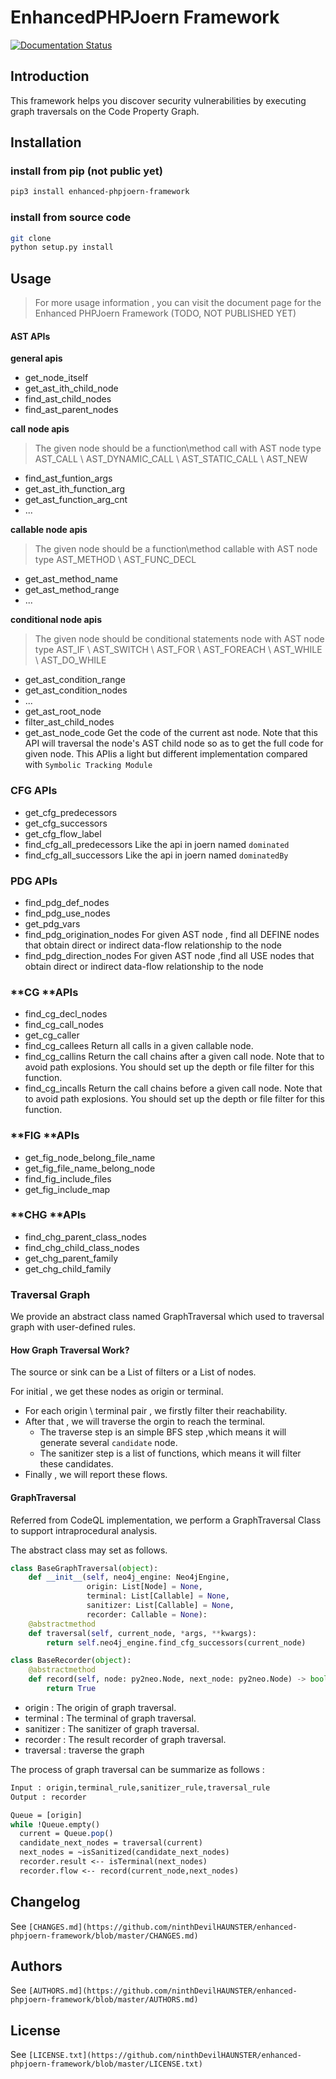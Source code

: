 # EnhancedPHPJoern Framework 

[![Documentation Status](https://readthedocs.com/projects/shaobaobaoer-enhanced-phpjoern-framework/badge/?version=latest&token=97bbf5e5fa066e2a191c91f88479cba63f0ea8a85e9bdbe57a58c0332ae52778)](https://shaobaobaoer-enhanced-phpjoern-framework.readthedocs-hosted.com/en/latest/?badge=latest)

## Introduction

This framework helps you discover security vulnerabilities by executing graph traversals on the Code Property Graph. 

## Installation

### install from pip (not public yet)

```Bash
pip3 install enhanced-phpjoern-framework
```


### install from source code

```Bash
git clone 
python setup.py install
```


## Usage

> For more usage information , you can visit the document page for the Enhanced PHPJoern Framework (TODO, NOT PUBLISHED YET)


#### AST APIs

**general apis**

- get_node_itself
- get_ast_ith_child_node
- find_ast_child_nodes
- find_ast_parent_nodes

**call node apis** 

> The given node should be a function\method call with AST node type AST_CALL \ AST_DYNAMIC_CALL \ AST_STATIC_CALL \ AST_NEW


- find_ast_funtion_args
- get_ast_ith_function_arg
- get_ast_function_arg_cnt
- ...

**callable node apis**

> The given node should be a function\method callable with AST node type AST_METHOD \ AST_FUNC_DECL


- get_ast_method_name
- get_ast_method_range
- ...

**conditional node apis**

> The given node should be conditional statements node with AST node type AST_IF \ AST_SWITCH \ AST_FOR \ AST_FOREACH \ AST_WHILE \ AST_DO_WHILE


- get_ast_condition_range
- get_ast_condition_nodes
- ...
- get_ast_root_node
- filter_ast_child_nodes
- get_ast_node_code
	Get the code of the current ast node. Note that this API will traversal the node's AST child node so as to get the full code for given node. This APIis a light but different implementation compared with `Symbolic Tracking Module`



### **CFG A**PIs

- get_cfg_predecessors
- get_cfg_successors
- get_cfg_flow_label
- find_cfg_all_predecessors
	Like the api in joern named  `dominated`
- find_cfg_all_successors
	Like the api in joern named  `dominatedBy`

### **PDG APIs**

- find_pdg_def_nodes
- find_pdg_use_nodes
- get_pdg_vars
- find_pdg_origination_nodes
	For given AST node , find all DEFINE nodes that obtain direct or indirect data-flow relationship to the node
- find_pdg_direction_nodes
	For given AST node ,find all USE nodes that obtain direct or indirect data-flow relationship to the node

### **CG **APIs

- find_cg_decl_nodes
- find_cg_call_nodes
- get_cg_caller
- find_cg_callees
	Return all calls in a given callable node. 
- find_cg_callins
	Return the call chains after a given call node. Note that to avoid path explosions. You should set up the depth or file filter for this function. 
- find_cg_incalls
	Return the call chains before a given call node. Note that to avoid path explosions. You should set up the depth or file filter for this function.

### **FIG **APIs

- get_fig_node_belong_file_name
- get_fig_file_name_belong_node
- find_fig_include_files
- get_fig_include_map

### **CHG **APIs

- find_chg_parent_class_nodes
- find_chg_child_class_nodes
- get_chg_parent_family
- get_chg_child_family



### Traversal Graph 

We provide an abstract class named GraphTraversal which used to traversal graph with user-defined rules.



#### How Graph Traversal Work?

The source or sink can be a List of filters or a List of nodes.

For initial , we get these nodes as origin or terminal.

- For each origin \ terminal pair , we firstly filter their reachability. 
- After that , we will traverse the orgin to reach the terminal.
	- The traverse step is an simple BFS step ,which means it will generate several `candidate` node.
	- The sanitizer step is a list of functions, which means it will filter these candidates.
- Finally , we will report these flows.



#### GraphTraversal

Referred from CodeQL implementation, we perform a GraphTraversal Class to support intraprocedural analysis.



The abstract class may set as follows.

```Python
class BaseGraphTraversal(object):      
    def __init__(self, neo4j_engine: Neo4jEngine,
                 origin: List[Node] = None,
                 terminal: List[Callable] = None,
                 sanitizer: List[Callable] = None,
                 recorder: Callable = None):
    @abstractmethod
    def traversal(self, current_node, *args, **kwargs):
        return self.neo4j_engine.find_cfg_successors(current_node)

class BaseRecorder(object):
    @abstractmethod
    def record(self, node: py2neo.Node, next_node: py2neo.Node) -> bool:
        return True

```


- origin :  The origin of graph traversal.
- terminal : The terminal of graph traversal.
- sanitizer : The sanitizer of graph traversal.
- recorder : The result recorder of graph traversal.
- traversal : traverse the graph



The process of graph traversal can be summarize as follows : 

```Perl
Input : origin,terminal_rule,sanitizer_rule,traversal_rule
Output : recorder

Queue = [origin]
while !Queue.empty()
  current = Queue.pop()
  candidate_next_nodes = traversal(current)
  next_nodes = ~isSanitized(candidate_next_nodes)
  recorder.result <-- isTerminal(next_nodes)
  recorder.flow <-- record(current_node,next_nodes)

```






## Changelog

See `[CHANGES.md](https://github.com/ninthDevilHAUNSTER/enhanced-phpjoern-framework/blob/master/CHANGES.md)`

## Authors

See `[AUTHORS.md](https://github.com/ninthDevilHAUNSTER/enhanced-phpjoern-framework/blob/master/AUTHORS.md)`

## License

See `[LICENSE.txt](https://github.com/ninthDevilHAUNSTER/enhanced-phpjoern-framework/blob/master/LICENSE.txt)`



